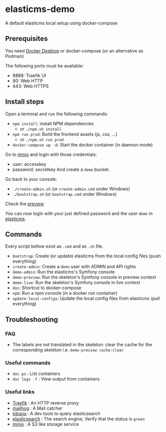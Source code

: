 # elasticms-demo
A default elasticms local setup using docker-compose

## Prerequisites

You need [Docker Desktop](https://www.docker.com/get-started) or docker-compose (or an alternative as Podman)
 
The following ports must be available:
 - 8888: Traefik UI
 - 80: Web HTTP
 - 443: Web HTTPS

## Install steps

Open a terminal and run the following commands:
- `npm install`: install NPM dependencies
  - or `./npm.sh install`
- `npm run prod`: Build the frontend assets (js, css, ...)
  - or `./npm.sh run prod`
- `docker-compose up -d`: Start the docker container (in daemon mode)

Go to [minio](http://minio.localhost/login) and login with those credentials:
- user: accesskey
- password: secretkey
  And create a `demo` bucket.

Go back to your console:
- `./create-admin.sh` (or `create-admin.cmd` under Windows)
- `./bootstrap.sh` (or `bootstrap.cmd` under Windows)

Check the [preview](http://demo-preview.localhost/slideshow/toto)

You can now login with your just defined password and the user `demo` in [elasticms](http://demo-admin.localhost/dashboard).

## Commands

Every script bellow exist as `.cmd` and as `.sh` file.

- `bootstrap`: Create (or update) elasticms from the local config files (push everything)
- `create-admin`: Create a `demo` user with ADMIN and API rights 
- `demo-admin`: Run the elasticms's Symfony console 
- `demo-preview`: Run the skeleton's Symfony console in preview context
- `demo-live`: Run the skeleton's Symfony console in live context
- `doc`: Shortcut to docker-compose
- `npm`: Run a npm console (in a docker run container)
- `update-local-configs`: Update the local config files from elasticms (pull everything)

## Troubleshooting

### FAQ

- The labels are not translated in the skeleton: clear the cache for the corresponding skeleton i.e. `demo-preview cache:clear`

### Useful commands

- `doc ps` : List containers
- `doc logs -f` : View output from containers

### Useful links

 - [Traefik](http://localhost:8888) : An HTTP reverse proxy
 - [mailhog](http://mailhog.localhost) : A Mail catcher
 - [kibana](http://kibana.localhost) : A dev tools to query elasticsearch
 - [elasticsearch](http://es.localhost/_cluster/health) : The search engine, Verify that the status is `green`
 - [minio](http://minio.localhost) : A S3 like storage service 
